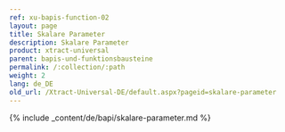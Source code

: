 ```yaml
---
ref: xu-bapis-function-02
layout: page
title: Skalare Parameter
description: Skalare Parameter
product: xtract-universal
parent: bapis-und-funktionsbausteine
permalink: /:collection/:path
weight: 2
lang: de_DE
old_url: /Xtract-Universal-DE/default.aspx?pageid=skalare-parameter
---
```

{% include _content/de/bapi/skalare-parameter.md %}
